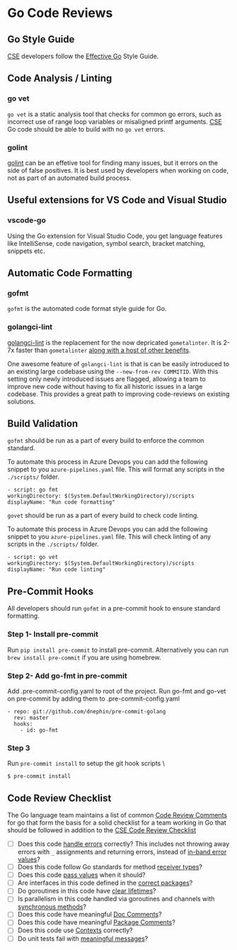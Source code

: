 # Go Code Reviews

## Go Style Guide

[CSE](../../CSE.md) developers follow the [Effective Go](https://golang.org/doc/effective_go.html) Style Guide.

## Code Analysis / Linting

### go vet

`go vet` is a static analysis tool that checks for common go errors, such as incorrect use of range loop variables or misaligned printf arguments. [CSE](../../CSE.md) Go code should be able to build with no `go vet` errors.

### golint

[golint](https://github.com/golang/lint) can be an effetive tool for finding many issues, but it errors on the side of false positives. It is best used by developers when working on code, not as part of an automated build process.

## Useful extensions for VS Code and Visual Studio

### vscode-go

Using the Go extension for Visual Studio Code, you get language features like IntelliSense, code navigation, symbol search, bracket matching, snippets etc.

## Automatic Code Formatting

### gofmt

`gofmt` is the automated code format style guide for Go.

### golangci-lint

[golangci-lint](https://github.com/golangci/golangci-lint/) is the replacement for the now depricated `gometalinter`. It is 2-7x faster than `gometalinter` [along with a host of other benefits](https://github.com/golangci/golangci-lint/#comparison).

One awesome feature of `golangci-lint` is that is can be easily introduced to an existing large codebase using the `--new-from-rev COMMITID`. With this setting only newly introduced issues are flagged, allowing a team to improve new code without having to fix all historic issues in a large codebase. This provides a great path to improving code-reviews on existing solutions.

## Build Validation

`gofmt` should be run as a part of every build to enforce the common standard.

To automate this process in Azure Devops you can add the following snippet to you `azure-pipelines.yaml` file. This will format any scripts in the `./scripts/` folder.
 
`- script: go fmt`\
  `workingDirectory: $(System.DefaultWorkingDirectory)/scripts`\
  `displayName: "Run code formatting"`
  
  `govet` should be run as a part of every build to check code linting.

To automate this process in Azure Devops you can add the following snippet to you `azure-pipelines.yaml` file. This will check linting of any scripts in the `./scripts/` folder.
 
`- script: go vet`\
  `workingDirectory: $(System.DefaultWorkingDirectory)/scripts`\
  `displayName: "Run code linting"`

## Pre-Commit Hooks

All developers should run `gofmt` in a pre-commit hook to ensure standard formatting.

### Step 1- Install pre-commit
Run `pip install pre-commit` to install pre-commit.
Alternatively you can run `brew install pre-commit` if you are using homebrew.

### Step 2- Add go-fmt in pre-commit
Add .pre-commit-config.yaml to root of the project. Run go-fmt and go-vet on pre-commit by adding them to .pre-commit-config.yaml

```
- repo: git://github.com/dnephin/pre-commit-golang
  rev: master
  hooks:
    - id: go-fmt
 ```
    
### Step 3
Run `pre-commit install` to setup the git hook scripts \

`$ pre-commit install`


## Code Review Checklist

The Go language team maintains a list of common [Code Review Comments](https://github.com/golang/go/wiki/CodeReviewComments) for go that form the basis for a solid checklist for a team working in Go that should be followed in addition to the [CSE Code Review Checklist](../README.md)

* [ ] Does this code [handle errors](https://golang.org/doc/effective_go.html#errors) correctly? This includes not throwing away errors with `_` assignments and returning errors, instead of [in-band error values](https://github.com/golang/go/wiki/CodeReviewComments#in-band-errors)?
* [ ] Does this code follow Go standards for method [receiver types](https://github.com/golang/go/wiki/CodeReviewComments#receiver-type)?
* [ ] Does this code [pass values](https://github.com/golang/go/wiki/CodeReviewComments#pass-values) when it should?
* [ ] Are interfaces in this code defined in the [correct packages](https://github.com/golang/go/wiki/CodeReviewComments#interfaces)?
* [ ] Do goroutines in this code have [clear lifetimes](https://github.com/golang/go/wiki/CodeReviewComments#goroutine-lifetimes)?
* [ ] Is parallelism in this code handled via goroutines and channels with [synchronous methods](https://github.com/golang/go/wiki/CodeReviewComments#synchronous-functions)?
* [ ] Does this code have meaningful [Doc Comments](https://github.com/golang/go/wiki/CodeReviewComments#doc-comments)?
* [ ] Does this code have meaningful [Package Comments](https://github.com/golang/go/wiki/CodeReviewComments#package-comments)?
* [ ] Does this code use [Contexts](https://github.com/golang/go/wiki/CodeReviewComments#contexts) correctly?
* [ ] Do unit tests fail with [meaningful messages](https://github.com/golang/go/wiki/CodeReviewComments#useful-test-failures)?
